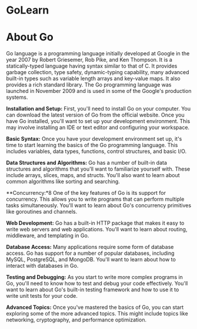 # GoLearn
# About Go
Go language is a programming language initially developed at Google in the year 2007 by Robert Griesemer, Rob Pike, and Ken Thompson. It is a statically-typed language having syntax similar to that of C. It provides garbage collection, type safety, dynamic-typing capability, many advanced built-in types such as variable length arrays and key-value maps. It also provides a rich standard library. The Go programming language was launched in November 2009 and is used in some of the Google's production systems.

**Installation and Setup:** First, you'll need to install Go on your computer. You can download the latest version of Go from the official website. Once you have Go installed, you'll want to set up your development environment. This may involve installing an IDE or text editor and configuring your workspace.

**Basic Syntax:** Once you have your development environment set up, it's time to start learning the basics of the Go programming language. This includes variables, data types, functions, control structures, and basic I/O.

**Data Structures and Algorithms:** Go has a number of built-in data structures and algorithms that you'll want to familiarize yourself with. These include arrays, slices, maps, and structs. You'll also want to learn about common algorithms like sorting and searching.

**Concurrency:*8 One of the key features of Go is its support for concurrency. This allows you to write programs that can perform multiple tasks simultaneously. You'll want to learn about Go's concurrency primitives like goroutines and channels.

**Web Development:** Go has a built-in HTTP package that makes it easy to write web servers and web applications. You'll want to learn about routing, middleware, and templating in Go.

**Database Access:** Many applications require some form of database access. Go has support for a number of popular databases, including MySQL, PostgreSQL, and MongoDB. You'll want to learn about how to interact with databases in Go.

**Testing and Debugging:** As you start to write more complex programs in Go, you'll need to know how to test and debug your code effectively. You'll want to learn about Go's built-in testing framework and how to use it to write unit tests for your code.

**Advanced Topics:** Once you've mastered the basics of Go, you can start exploring some of the more advanced topics. This might include topics like networking, cryptography, and performance optimization.